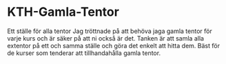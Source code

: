 # KTH-Gamla-Tentor
Ett ställe för alla tentor
Jag tröttnade på att behöva jaga gamla tentor för varje kurs och är säker på att ni också är det. 
Tanken är att samla alla extentor på ett och samma ställe och göra det enkelt att hitta dem.
Bäst för de kurser som tenderar att tillhandahålla gamla tentor.
